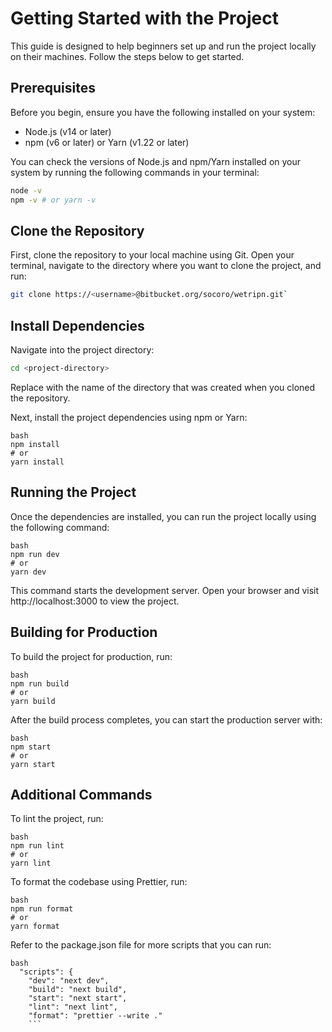 # Getting Started with the Project

This guide is designed to help beginners set up and run the project locally on their machines. Follow the steps below to get started.

## Prerequisites

Before you begin, ensure you have the following installed on your system:
- Node.js (v14 or later)
- npm (v6 or later) or Yarn (v1.22 or later)

You can check the versions of Node.js and npm/Yarn installed on your system by running the following commands in your terminal:
```bash
node -v
npm -v # or yarn -v
```

## Clone the Repository

First, clone the repository to your local machine using Git. Open your terminal, navigate to the directory where you want to clone the project, and run:
```bash
git clone https://<username>@bitbucket.org/socoro/wetripn.git`
```

## Install Dependencies


Navigate into the project directory:
```bash 
cd <project-directory>
```

Replace <project-directory> with the name of the directory that was created when you cloned the repository.

Next, install the project dependencies using npm or Yarn:

```
bash
npm install
# or
yarn install
```

## Running the Project


Once the dependencies are installed, you can run the project locally using the following command:
```
bash
npm run dev
# or
yarn dev
```

This command starts the development server. Open your browser and visit http://localhost:3000 to view the project.


## Building for Production

To build the project for production, run:
```
bash
npm run build
# or
yarn build
```

After the build process completes, you can start the production server with:

```
bash
npm start
# or
yarn start
```
## Additional Commands

To lint the project, run:
```
bash
npm run lint
# or
yarn lint
```

To format the codebase using Prettier, run:
```
bash
npm run format
# or
yarn format
```

Refer to the package.json file for more scripts that you can run:

```
bash
  "scripts": {
    "dev": "next dev",
    "build": "next build",
    "start": "next start",
    "lint": "next lint",
    "format": "prettier --write ."
    ```